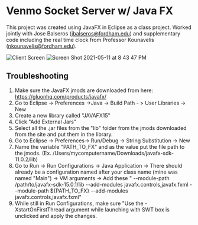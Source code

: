 # Venmo Socket Server w/ Java FX

This project was created using JavaFX in Eclipse as a class project. Worked jointly with Jose Balseros (jbalseros@fordham.edu) and supplementary code including the real time clock from Professor Kounavelis (nkounavelis@fordham.edu). 


![Client Screen](https://user-images.githubusercontent.com/51182601/118371849-6d582f00-b57c-11eb-95d3-1b682797c606.png)
![Screen Shot 2021-05-11 at 8 43 47 PM](https://user-images.githubusercontent.com/51182601/118371878-86f97680-b57c-11eb-8189-a35b70397ec4.png)








## Troubleshooting
1. Make sure the JavaFX jmods are downloaded from here:   https://gluonhq.com/products/javafx/
2. Go to Eclipse -> Preferences ->Java -> Build Path - > User Libraries -> New
3. Create a new library called "JAVAFX15" 
4. Click "Add External Jars" 
5. Select all the .jar files from the "lib" folder from the jmods downloaded from the site and put them in the library. 
6. Go to Eclipse -> Preferences-> Run/Debug -> String Substitution -> New
7. Name the variable "PATH_TO_FX" and as the value put the file path to the jmods. (Ex. /Users/mycomputername/Downloads/javafx-sdk-11.0.2/lib)
8. Go to Run -> Run Configurations -> Java Application -> There should already be a configuration named after your class name (mine was named "Main") -> VM arguments -> Add these " --module-path /path/to/javafx-sdk-15.0.1/lib --add-modules javafx.controls,javafx.fxml
--module-path ${PATH_TO_FX} --add-modules javafx.controls,javafx.fxml" 
9. While still in Run Configurations, make sure "Use the -XstartOnFirstThread argument while launching with SWT box is unclicked and apply the changes. 







